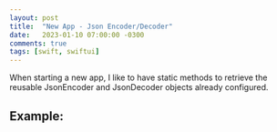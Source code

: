 ```yaml
---
layout: post
title:  "New App - Json Encoder/Decoder"
date:   2023-01-10 07:00:00 -0300
comments: true
tags: [swift, swiftui]
---
```


When starting a new app, I like to have static methods to retrieve the reusable JsonEncoder and JsonDecoder objects already configured.

## Example:

<script src="https://gist.github.com/mdb1/2f82f85add839d90dd86d56c5f6d50c7.js"></script>

<br>
